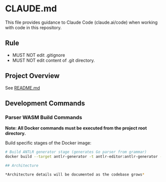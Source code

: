 # CLAUDE.md

This file provides guidance to Claude Code (claude.ai/code) when working with code in this repository.

## Rule

- MUST NOT edit .gitignore
- MUST NOT edit content of .git directory.

## Project Overview

See [README.md](./README.md)

## Development Commands

### Parser WASM Build Commands

**Note: All Docker commands must be executed from the project root directory.**

Build specific stages of the Docker image:

```bash
# Build ANTLR generator stage (generates Go parser from grammar)
docker build --target antlr-generator -t antlr-editor:antlr-generator -f parser/wasm/go/Dockerfile .

## Architecture

*Architecture details will be documented as the codebase grows*